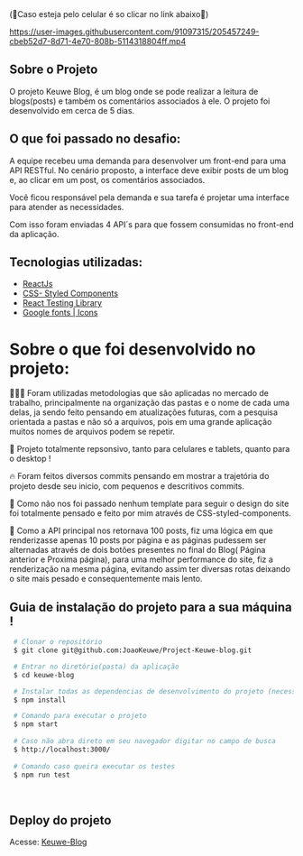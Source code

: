 <p align="center">

</p>
<br>

(📱Caso esteja pelo celular é so clicar no link abaixo📱)

https://user-images.githubusercontent.com/91097315/205457249-cbeb52d7-8d71-4e70-808b-5114318804ff.mp4

## Sobre o Projeto

O projeto Keuwe Blog, é um blog onde se pode realizar a leitura de blogs(posts) e também os comentários associados à ele. O projeto foi desenvolvido em cerca de 5 dias.<br>

## O que foi passado no desafio:

A equipe recebeu uma demanda para desenvolver um front-end para uma API RESTful. No cenário proposto, a interface deve exibir posts de um blog e, ao clicar em um post, os comentários associados. 

Você ficou responsável pela demanda e sua tarefa é projetar uma interface para atender as necessidades. 

Com isso foram enviadas 4 API´s para que fossem consumidas no front-end da aplicação.


## Tecnologias utilizadas:

- [ReactJs](https://pt-br.reactjs.org/)
- [CSS- Styled Components](https://styled-components.com/)
- [React Testing Library](https://testing-library.com/docs/react-testing-library/intro/)
- [Google fonts | Icons](https://fonts.google.com/)

# Sobre o que foi desenvolvido no projeto:
👨🏾‍💻 Foram utilizadas metodologias que são aplicadas no mercado de trabalho, principalmente na organização das pastas e o nome de cada uma delas, ja sendo feito pensando em atualizações futuras, com a pesquisa orientada a pastas e não só a arquivos, pois em uma grande aplicação muitos nomes de arquivos podem se repetir.
 
📲 Projeto totalmente repsonsivo, tanto para celulares e tablets, quanto para o desktop !

🔥 Foram feitos diversos commits pensando em mostrar a trajetória do projeto desde seu inicio, com pequenos e descritivos commits.

🎨 Como não nos foi passado nenhum template para seguir o design do site foi totalmente pensado e feito por mim através de CSS-styled-components.

🚩 Como a API principal nos retornava 100 posts, fiz uma lógica em que renderizasse apenas 10 posts por página e as páginas pudessem ser alternadas através de dois botões presentes no final do Blog( Página anterior e Proxima página), para uma melhor performance do site, fiz a renderização na mesma página, evitando assim ter diversas rotas deixando o site mais pesado e consequentemente mais lento.


## Guia de instalação do projeto para a sua máquina !

```bash
 # Clonar o repositório
 $ git clone git@github.com:JoaoKeuwe/Project-Keuwe-blog.git

 # Entrar no diretório(pasta) da aplicação
 $ cd keuwe-blog

 # Instalar todas as dependencias de desenvolvimento do projeto (necessita ter o Node(npm) instalado)
 $ npm install

 # Comando para executar o projeto
 $ npm start
 
 # Caso não abra direto em seu navegador digitar no campo de busca 
 $ http://localhost:3000/
 
 # Comando caso queira executar os testes
 $ npm run test
```
<br>

## Deploy do projeto
Acesse: [Keuwe-Blog](https://keuweblog.netlify.app/)
